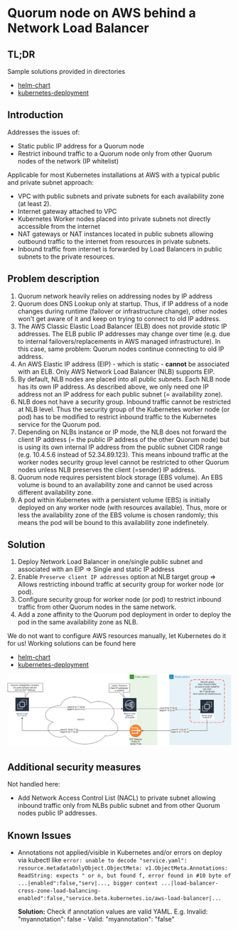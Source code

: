 # Quorum node on AWS behind a Network Load Balancer

## TL;DR

Sample solutions provided in directories

- [helm-chart](helm-chart/README.md)
- [kubernetes-deployment](kubernetes-deployment/README.md)

## Introduction

Addresses the issues of:

- Static public IP address for a Quorum node
- Restrict inbound traffic to a Quorum node only from other Quorum nodes of the network (IP whitelist)

Applicable for most Kubernetes installations at AWS with a typical public and private subnet approach:

- VPC with public subnets and private subnets for each availability zone (at least 2).
- Internet gateway attached to VPC
- Kubernetes Worker nodes placed into private subnets not directly accessible from the internet
- NAT gateways or NAT instances located in public subnets allowing outbound traffic to the internet from resources in private subnets.
- Inbound traffic from internet is forwarded by Load Balancers in public subnets to the private resources.

## Problem description

1. Quorum network heavily relies on addressing nodes by IP address
2. Quorum does DNS Lookup only at startup. Thus, if IP address of a node changes during runtime (failover or infrastructure change), other nodes won't get aware of it and keep on trying to connect to old IP address.
3. The AWS Classic Elastic Load Balancer (ELB) does not provide *static* IP addresses. The ELB public IP addresses may change over time (e.g. due to internal failovers/replacements in AWS managed infrastructure). In this case, same problem: Quorum nodes continue connecting to old IP address.
4. An AWS Elastic IP address (EIP) - which is static - **cannot** be associated with an ELB. Only AWS Network Load Balancer (NLB) supports EIP.
5. By default, NLB nodes are placed into all public subnets. Each NLB node has its own IP address. As described above, we only need one IP address not an IP address for each public subnet (= availability zone).
6. NLB does not have a security group. Inbound traffic cannot be restricted at NLB level. Thus the security group of the Kubernetes worker node (or pod) has to be modified to restrict inbound traffic to the Kubernetes service for the Quorum pod.
7. Depending on NLBs instance or IP mode, the NLB does not forward the client IP address (= the public IP address of the other Quorum node) but is using its own internal IP address from the public subnet CIDR range (e.g. 10.4.5.6 instead of 52.34.89.123). This means inbound traffic at the worker nodes security group level cannot be restricted to other Quorum nodes unless NLB preserves the client (=sender) IP address.
8. Quorum node requires persistent block storage (EBS volume). An EBS volume is bound to an availability zone and cannot be used across different availability zone.
9. A pod within Kubernetes with a persistent volume (EBS) is initially deployed on any worker node (with resources available). Thus, more or less the availability zone of the EBS volume is chosen randomly; this means the pod will be bound to this availability zone indefinetely.

## Solution

1. Deploy Network Load Balancer in one/single public subnet and associated with an EIP => Single and static IP address
2. Enable `Preserve client IP addresses` option at NLB target group => Allows restricting inbound traffic at security group for worker node (or pod).
3. Configure security group for worker node (or pod) to restrict inbound traffic from other Quorum nodes in the same network.
4. Add a zone affinity to the Quorum pod deployment in order to deploy the pod in the same availability zone as NLB.

We do not want to configure AWS resources manually, let Kubernetes do it for us!
Working solutions can be found here

- [helm-chart](helm-chart/README.md)
- [kubernetes-deployment](kubernetes-deployment/README.md)

![Overview](overview.drawio.png "Overview")

## Additional security measures

Not handled here:

- Add Network Access Control List (NACL) to private subnet allowing inbound traffic only from NLBs public subnet and from other Quorum nodes public IP addresses.

## Known Issues

- Annotations not applied/visible in Kubernetes and/or errors on deploy via kubectl like `error: unable to decode "service.yaml": resource.metadataOnlyObject.ObjectMeta: v1.ObjectMeta.Annotations: ReadString: expects " or n, but found f, error found in #10 byte of ...|enabled":false,"serv|..., bigger context ...|load-balancer-cross-zone-load-balancing-enabled":false,"service.beta.kubernetes.io/aws-load-balancer|...`
  
  **Solution:** Check if annotation values are valid YAML. E.g. Invalid: "myannotation": false  - Valid: "myannotation": "false"
